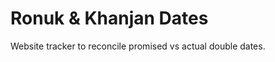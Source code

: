 Ronuk & Khanjan Dates
=====================

Website tracker to reconcile promised vs actual double dates.
